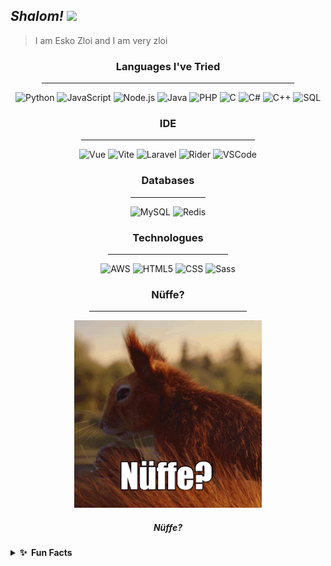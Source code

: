 ## ***Shalom! <a href="https://www.gautamkrishnar.com/"><img src="https://media.giphy.com/media/hvRJCLFzcasrR4ia7z/giphy.gif" width="24px"></a>*** ##

> I am Esko Zloi and I am very zloi

<div align="center">

### **__Languages I've Tried__** ###
<hr width="80%" height="2px">

![Python](https://img.shields.io/badge/-Python-000?&logo=Python)
![JavaScript](https://img.shields.io/badge/-JavaScript-000?&logo=JavaScript)
![Node.js](https://img.shields.io/badge/Node.js-000?logo=node.js)
![Java](https://img.shields.io/badge/-Java-000?&logo=Java&logoColor=007396)
![PHP](https://img.shields.io/badge/PHP-000?logo=php)
![C](https://img.shields.io/badge/-C-000?&logo=C)
![C#](https://img.shields.io/badge/C%23-000?logo=c-sharp)
![C++](https://img.shields.io/badge/-C++-000?&logo=c%2b%2b&logoColor=00599C)
![SQL](https://img.shields.io/badge/-SQL-000?&logo=MySQL)

### **IDE** ###
<hr width="55%" height="2px">

![Vue](https://img.shields.io/badge/Vue.js-000?logo=vue.js)
![Vite](https://img.shields.io/badge/Vite.js-000?logo=vite)
![Laravel](https://img.shields.io/badge/Laravel-000?logo=laravel)
![Rider](https://img.shields.io/badge/Rider-000?logo=rider)
![VSCode](https://img.shields.io/badge/VSCode-000?logo=visualstudiocode)

### **Databases** ###
<hr width="24%" height="2px">

![MySQL](https://img.shields.io/badge/MySQL-000?logo=mysql)
![Redis](https://img.shields.io/badge/-Redis-000?&logo=Redis)

### **Technologues** ###
<hr width="38%" height="2px">

![AWS](https://img.shields.io/badge/-AWS-000?&logo=Amazon-AWS&logoColor=F90)
![HTML5](https://img.shields.io/badge/HTML-000?logo=html5)
![CSS](https://img.shields.io/badge/CSS-000?logo=css3)
![Sass](https://img.shields.io/badge/Sass-000?logo=sass)

### **Nüffe?** ###
<hr width="50%" height="2px">

![nüffe?](assets/nuffe.gif)

<h5>Nüffe?<h5>

</div>

<details>
  <summary><b>✨&nbsp;&nbsp;Fun&nbsp;Facts</b></summary>
  <br/>

> *Гришка и Гера всегда на уроке матана, как я рад* 🙂

![gotya](assets/grig.png)

</details>